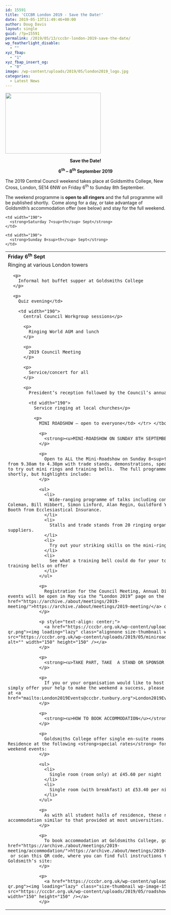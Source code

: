 ```yaml
---
id: 15591
title: 'CCCBR London 2019 - Save the Date!'
date: 2019-05-13T11:49:46+00:00
author: Doug Davis
layout: single
guid: /?p=15591
permalink: /2019/05/13/cccbr-london-2019-save-the-date/
wp_featherlight_disable:
  - ""
xyz_fbap:
  - "1"
xyz_fbap_insert_og:
  - "0"
image: /wp-content/uploads/2019/05/london2019_logo.jpg
categories:
  - Latest News
---
```

[<img loading="lazy" class="wp-image-15592 size-medium aligncenter" src="https://cccbr.org.uk/wp-content/uploads/2019/05/london2019_logo-1-300x191.jpg" alt="" width="300" height="191" />](https://cccbr.org.uk/wp-content/uploads/2019/05/london2019_logo-1.jpg)

<p style="text-align: center;">
  <strong>Save the Date!</strong>
</p>

<p style="text-align: center;">
  <strong>6<sup>th</sup> – 8<sup>th</sup> September 2019</strong>
</p>

The 2019 Central Council weekend takes place at Goldsmiths College, New Cross, London, SE14 6NW on Friday 6<sup>th</sup> to Sunday 8th September.

The weekend programme is **open to all ringers** and the full programme will be published shortly.  Come along for a day, or take advantage of Goldsmith’s accommodation offer (see below) and stay for the full weekend.

<table>
  <tr>
    <td width="190">
      <strong>Friday 6<sup>th</sup> Sept</strong>
    </td>
    
    <td width="190">
      <strong>Saturday 7<sup>th</sup> Sept</strong>
    </td>
    
    <td width="190">
      <strong>Sunday 8<sup>th</sup> Sept</strong>
    </td>
  </tr>
  
  <tr>
    <td width="190">
      Ringing at various London towers</p> 
      
      <p>
        Informal hot buffet supper at Goldsmiths College
      </p>
      
      <p>
        Quiz evening</td> 
        
        <td width="190">
          Central Council Workgroup sessions</p> 
          
          <p>
            Ringing World AGM and lunch
          </p>
          
          <p>
            2019 Council Meeting
          </p>
          
          <p>
            Service/concert for all
          </p>
          
          <p>
            President’s reception followed by the Council’s annual dinner</td> 
            
            <td width="190">
              Service ringing at local churches</p> 
              
              <p>
                MINI ROADSHOW – open to everyone</td> </tr> </tbody> </table> 
                
                <p>
                  <strong><u>MINI-ROADSHOW ON SUNDAY 8TH SEPTEMBER</u></strong>
                </p>
                
                <p>
                  Open to ALL the Mini-Roadshow on Sunday 8<sup>th</sup> September runs from 9.30am to 4.30pm with trade stands, demonstrations, speaker events and the chance to try out mini rings and training bells.  The full programme will be published shortly, but highlights include:
                </p>
                
                <ul>
                  <li>
                    Wide-ranging programme of talks including contributions from Steve Coleman, Bill Hibbert, Simon Linford, Alan Regin, Guildford Young Ringers and Marcus Booth from Ecclesiastical Insurance.
                  </li>
                  <li>
                    Stalls and trade stands from 20 ringing organisations and trade suppliers.
                  </li>
                  <li>
                    Try out your striking skills on the mini-rings on the terrace
                  </li>
                  <li>
                    See what a training bell could do for your tower by testing the training bells on offer
                  </li>
                </ul>
                
                <p>
                  Registration for the Council Meeting, Annual Dinner and other weekend events will be open in May via the “London 2019” page on the Council’s website at <a href="https://archive./about/meetings/2019-meeting/">https://archive./about/meetings/2019-meeting/</a> or scan this QR code:
                </p>
                
                <p style="text-align: center;">
                  <a href="https://cccbr.org.uk/wp-content/uploads/2019/05/miniroadshow-qr.png"><img loading="lazy" class="alignnone size-thumbnail wp-image-15593" src="https://cccbr.org.uk/wp-content/uploads/2019/05/miniroadshow-qr-150x150.png" alt="" width="150" height="150" /></a>
                </p>
                
                <p>
                  <strong><u>TAKE PART, TAKE  A STAND OR SPONSOR AN EVENT</u></strong>
                </p>
                
                <p>
                  If you or your organisation would like to host a stall or trade stand, or simply offer your help to make the weekend a success, please email the organising team at <a href="mailto:London2019Events@cccbr.tunbury.org">London2019Events@cccbr.tunbury.org</a>
                </p>
                
                <p>
                  <strong><u>HOW TO BOOK ACCOMMODATION</u></strong>
                </p>
                
                <p>
                  Goldsmiths College offer single en-suite rooms in their Halls of Residence at the following <strong>special rates</strong> for those wishing to attend weekend events:
                </p>
                
                <ul>
                  <li>
                    Single room (room only) at £45.60 per night
                  </li>
                  <li>
                    Single room (with breakfast) at £53.40 per night
                  </li>
                </ul>
                
                <p>
                  As with all student halls of residence, these rooms provide basic accommodation similar to that provided at most universities.
                </p>
                
                <p>
                  To book accommodation at Goldsmiths College, go to <a href="https://archive./about/meetings/2019-meeting/accommodation/">https://archive./about/meetings/2019-meeting/accommodation/</a>  or scan this QR code, where you can find full instructions together with a link to the Goldsmith’s site:
                </p>
                
                <p>
                  <a href="https://cccbr.org.uk/wp-content/uploads/2019/05/roadshow-qr.png"><img loading="lazy" class="size-thumbnail wp-image-15594 aligncenter" src="https://cccbr.org.uk/wp-content/uploads/2019/05/roadshow-qr-150x150.png" alt="" width="150" height="150" /></a>
                </p>

